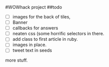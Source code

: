 #WOWhack project
##todo
- [ ] images for the back  of tiles,
- [ ] Banner
- [ ] callbacks for answers
- [ ] neaten css (some horrific selectors in there.
- [ ] add class to first article in ruby.
- [ ] images in place.
- [ ] tweet text in seeds

more stuff. 

